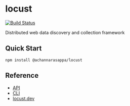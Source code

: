 

# locust

[![Build Status](https://travis-ci.com/achannarasappa/locust.svg?branch=master)](https://travis-ci.com/achannarasappa/locust)

Distributed web data discovery and collection framework

## Quick Start

```
npm install @achannarasappa/locust
```

## Reference

* [API](https://locust.dev/docs/api)
* [CLI](https://locust.dev/docs/cli)
* [locust.dev](https://locust.dev/)